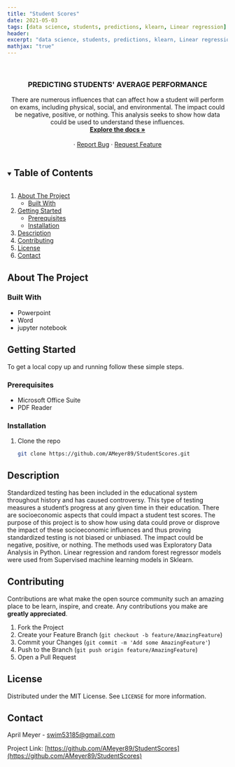 ```yaml
---
title: "Student Scores"
date: 2021-05-03
tags: [data science, students, predictions, klearn, Linear regression]
header:
excerpt: "data science, students, predictions, klearn, Linear regression"
mathjax: "true"
---
```


<!--
*** To avoid retyping too much info. Do a search and replace for the following:
*** AMeyer89, StudentScores, twitter_handle, swim53185@gmail.com, Data Science Impact On Football, A presentation on how data science has impacted fantasy football. 
-->



<br />
<p align="center">
  <a href="https://github.com/AMeyer89/StudentScores">
  </a>

  <h3 align="center">PREDICTING STUDENTS' AVERAGE PERFORMANCE</h3>

  <p align="center">
	There are numerous influences that can affect how a student will perform on exams, including physical, social, and environmental. The impact could be negative, positive, or nothing. This analysis seeks to show how data could be used to understand these influences. 
	<br />
    <a href="https://github.com/AMeyer89/StudentScores"><strong>Explore the docs »</strong></a>
    <br />
    <br />
    ·
    <a href="https://github.com/AMeyer89/StudentScores/issues">Report Bug</a>
    ·
    <a href="https://github.com/AMeyer89/StudentScores/issues">Request Feature</a>
  </p>
</p>



<!-- TABLE OF CONTENTS -->
<details open="open">
  <summary><h2 style="display: inline-block">Table of Contents</h2></summary>
  <ol>
    <li>
      <a href="#about-the-project">About The Project</a>
      <ul>
        <li><a href="#built-with">Built With</a></li>
      </ul>
    </li>
    <li>
      <a href="#getting-started">Getting Started</a>
      <ul>
        <li><a href="#prerequisites">Prerequisites</a></li>
        <li><a href="#installation">Installation</a></li>
      </ul>
    </li>
    <li><a href="#usage">Description</a></li>
    <li><a href="#contributing">Contributing</a></li>
    <li><a href="#license">License</a></li>
    <li><a href="#contact">Contact</a></li>
  </ol>
</details>



<!-- ABOUT THE PROJECT -->
## About The Project

### Built With

* Powerpoint
* Word
* jupyter notebook



<!-- GETTING STARTED -->
## Getting Started

To get a local copy up and running follow these simple steps.

### Prerequisites

* Microsoft Office Suite
* PDF Reader

### Installation

1. Clone the repo
   ```sh
   git clone https://github.com/AMeyer89/StudentScores.git
   ```



<!-- USAGE EXAMPLES -->
## Description


Standardized testing has been included in the educational system throughout history and has caused controversy. This type of testing measures a student’s progress at any given time in their education. There are socioeconomic aspects that could impact a student test scores. The purpose of this project is to show how using data could prove or disprove the impact of these socioeconomic influences and thus proving standardized testing is not biased or unbiased. The impact could be negative, positive, or nothing. 
The methods used was Exploratory Data Analysis in Python. Linear regression and random forest regressor models were used from Supervised machine learning models in Sklearn. 


<!-- CONTRIBUTING -->
## Contributing

Contributions are what make the open source community such an amazing place to be learn, inspire, and create. Any contributions you make are **greatly appreciated**.

1. Fork the Project
2. Create your Feature Branch (`git checkout -b feature/AmazingFeature`)
3. Commit your Changes (`git commit -m 'Add some AmazingFeature'`)
4. Push to the Branch (`git push origin feature/AmazingFeature`)
5. Open a Pull Request



<!-- LICENSE -->
## License

Distributed under the MIT License. See `LICENSE` for more information.



<!-- CONTACT -->
## Contact

April Meyer - swim53185@gmail.com

Project Link: [https://github.com/AMeyer89/StudentScores](https://github.com/AMeyer89/StudentScores)








<!-- MARKDOWN LINKS & IMAGES -->
<!-- https://www.markdownguide.org/basic-syntax/#reference-style-links -->
[contributors-shield]: https://img.shields.io/github/contributors/AMeyer89/repo.svg?style=for-the-badge
[contributors-url]: https://github.com/AMeyer89/repo/graphs/contributors
[forks-shield]: https://img.shields.io/github/forks/AMeyer89/repo.svg?style=for-the-badge
[forks-url]: https://github.com/AMeyer89/repo/network/members
[stars-shield]: https://img.shields.io/github/stars/AMeyer89/repo.svg?style=for-the-badge
[stars-url]: https://github.com/AMeyer89/repo/stargazers
[issues-shield]: https://img.shields.io/github/issues/AMeyer89/repo.svg?style=for-the-badge
[issues-url]: https://github.com/AMeyer89/repo/issues
[license-shield]: https://img.shields.io/github/license/AMeyer89/repo.svg?style=for-the-badge
[license-url]: https://github.com/AMeyer89/repo/blob/master/LICENSE.txt
[linkedin-shield]: https://img.shields.io/badge/-LinkedIn-black.svg?style=for-the-badge&logo=linkedin&colorB=555
[linkedin-url]: https://linkedin.com/in/AMeyer89
